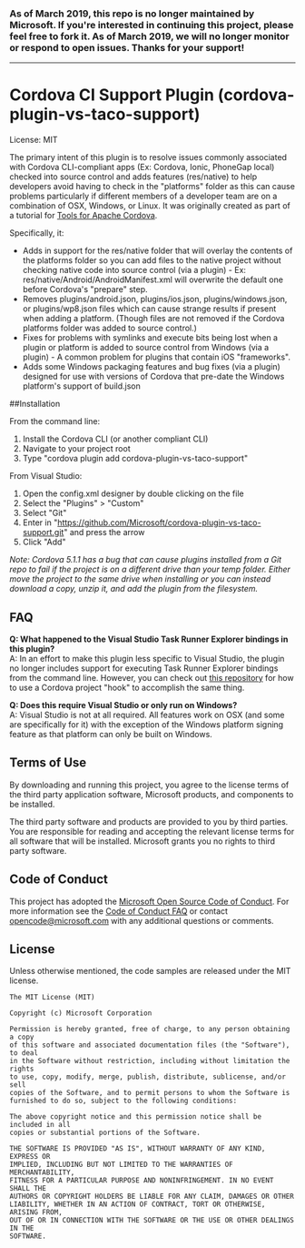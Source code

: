 ### As of March 2019, this repo is no longer maintained by Microsoft. If you're interested in continuing this project, please feel free to fork it. As of March 2019, we will no longer monitor or respond to open issues. Thanks for your support!

---

Cordova CI Support Plugin (cordova-plugin-vs-taco-support)
===============
License: MIT

The primary intent of this plugin is to resolve issues commonly associated with Cordova CLI-compliant apps (Ex: Cordova, Ionic, PhoneGap local) checked into source control and adds features (res/native) to help developers avoid having to check in the "platforms" folder as this can cause problems particularly if different members of a developer team are on a combination of OSX, Windows, or Linux. It was originally created as part of a tutorial for [Tools for Apache Cordova](http://aka.ms/cordova).

Specifically, it:

- Adds in support for the res/native folder that will overlay the contents of the platforms folder so you can add files to the native project without checking native code into source control (via a plugin) - Ex: res/native/Android/AndroidManifest.xml will overwrite the default one before Cordova's "prepare" step.
- Removes plugins/android.json, plugins/ios.json, plugins/windows.json, or plugins/wp8.json files which can cause strange results if present when adding a platform. (Though files are not removed if the Cordova platforms folder was added to source control.)
- Fixes for problems with symlinks and execute bits being lost when a plugin or platform is added to source control from Windows (via a plugin) - A common problem for plugins that contain iOS "frameworks".
- Adds some Windows packaging features and bug fixes (via a plugin) designed for use with versions of Cordova that pre-date the Windows platform's support of build.json

##Installation

From the command line:

1. Install the Cordova CLI (or another compliant CLI)
2. Navigate to your project root
3. Type "cordova plugin add cordova-plugin-vs-taco-support"

From Visual Studio:

1. Open the config.xml designer by double clicking on the file
2. Select the "Plugins" > "Custom"
3. Select "Git"
3. Enter in "https://github.com/Microsoft/cordova-plugin-vs-taco-support.git" and press the arrow
4. Click "Add"

*Note: Cordova 5.1.1 has a bug that can cause plugins installed from a Git repo to fail if the project is on a different drive than your temp folder. Either move the project to the same drive when installing or you can instead download a copy, unzip it, and add the plugin from the filesystem.*

## FAQ
**Q: What happened to the Visual Studio Task Runner Explorer bindings in this plugin?** <br /> 
A: In an effort to make this plugin less specific to Visual Studio, the plugin no longer includes support for executing Task Runner Explorer bindings from the command line. However, you can check out [this repository](https://github.com/Chuxel/taco-tricks/tree/master/hook-task-runner-binding) for how to use a Cordova project "hook" to accomplish the same thing.

**Q: Does this require Visual Studio or only run on Windows?** <br /> 
A: Visual Studio is not at all required. All features work on OSX (and some are specifically for it) with the exception of the Windows platform signing feature as that platform can only be built on Windows.

## Terms of Use
By downloading and running this project, you agree to the license terms of the third party application software, Microsoft products, and components to be installed. 

The third party software and products are provided to you by third parties. You are responsible for reading and accepting the relevant license terms for all software that will be installed. Microsoft grants you no rights to third party software.

## Code of Conduct
This project has adopted the [Microsoft Open Source Code of Conduct](https://opensource.microsoft.com/codeofconduct/). For more information see the [Code of Conduct FAQ](https://opensource.microsoft.com/codeofconduct/faq/) or contact [opencode@microsoft.com](mailto:opencode@microsoft.com) with any additional questions or comments.

## License
Unless otherwise mentioned, the code samples are released under the MIT license.

```
The MIT License (MIT)

Copyright (c) Microsoft Corporation

Permission is hereby granted, free of charge, to any person obtaining a copy
of this software and associated documentation files (the "Software"), to deal
in the Software without restriction, including without limitation the rights
to use, copy, modify, merge, publish, distribute, sublicense, and/or sell
copies of the Software, and to permit persons to whom the Software is
furnished to do so, subject to the following conditions:

The above copyright notice and this permission notice shall be included in all
copies or substantial portions of the Software.

THE SOFTWARE IS PROVIDED "AS IS", WITHOUT WARRANTY OF ANY KIND, EXPRESS OR
IMPLIED, INCLUDING BUT NOT LIMITED TO THE WARRANTIES OF MERCHANTABILITY,
FITNESS FOR A PARTICULAR PURPOSE AND NONINFRINGEMENT. IN NO EVENT SHALL THE
AUTHORS OR COPYRIGHT HOLDERS BE LIABLE FOR ANY CLAIM, DAMAGES OR OTHER
LIABILITY, WHETHER IN AN ACTION OF CONTRACT, TORT OR OTHERWISE, ARISING FROM,
OUT OF OR IN CONNECTION WITH THE SOFTWARE OR THE USE OR OTHER DEALINGS IN THE
SOFTWARE.
```
